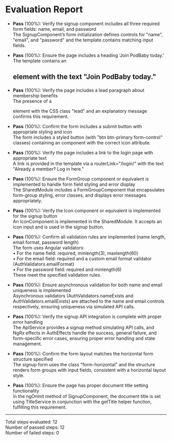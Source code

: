 # Evaluation Report

- **Pass** (100%): Verify the signup component includes all three required form fields: name, email, and password  
  The SignupComponent’s form initialization defines controls for "name", "email", and "password" and the template contains matching input fields.

- **Pass** (100%): Ensure the page includes a heading 'Join PodBaby today.'  
  The template contains an <h2> element with the text "Join PodBaby today."

- **Pass** (100%): Verify the page includes a lead paragraph about membership benefits  
  The presence of a <p> element with the CSS class "lead" and an explanatory message confirms this requirement.

- **Pass** (100%): Confirm the form includes a submit button with appropriate styling and icon  
  The form includes a styled button (with "btn btn-primary form-control" classes) containing an <app-icon> component with the correct icon attribute.

- **Pass** (100%): Verify the page includes a link to the login page with appropriate text  
  A link is provided in the template via a routerLink="/login/" with the text "Already a member? Log in here."

- **Pass** (100%): Ensure the FormGroup component or equivalent is implemented to handle form field styling and error display  
  The SharedModule includes a FormGroupComponent that encapsulates form-group styling, error classes, and displays error messages appropriately.

- **Pass** (100%): Verify the Icon component or equivalent is implemented for the signup button  
  An IconComponent is implemented in the SharedModule. It accepts an icon input and is used in the signup button.

- **Pass** (100%): Confirm all validation rules are implemented (name length, email format, password length)  
  The form uses Angular validators:  
  • For the name field: required, minlength(3), maxlength(60)  
  • For the email field: required and a custom email format validator (AuthValidators.emailFormat)  
  • For the password field: required and minlength(6)  
  These meet the specified validation rules.

- **Pass** (100%): Ensure asynchronous validation for both name and email uniqueness is implemented  
  Asynchronous validators (AuthValidators.nameExists and AuthValidators.emailExists) are attached to the name and email controls respectively, ensuring uniqueness via simulated API calls.

- **Pass** (100%): Verify the signup API integration is complete with proper error handling  
  The ApiService provides a signup method simulating API calls, and NgRx effects in AuthEffects handle the success, general failure, and form-specific error cases, ensuring proper error handling and state management.

- **Pass** (100%): Confirm the form layout matches the horizontal form structure specified  
  The signup form uses the class "form-horizontal" and the structure renders form groups with input fields, consistent with a horizontal layout style.

- **Pass** (100%): Ensure the page has proper document title setting functionality  
  In the ngOnInit method of SignupComponent, the document title is set using TitleService in conjunction with the getTitle helper function, fulfilling this requirement.

---

Total steps evaluated: 12  
Number of passed steps: 12  
Number of failed steps: 0